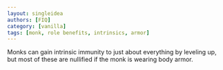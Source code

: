 ```yaml
---
layout: singleidea
authors: [FIQ]
category: [vanilla]
tags: [monk, role benefits, intrinsics, armor]
---
```

Monks can gain intrinsic immunity to just about everything by leveling up, but most of these are nullified if the monk is wearing body armor.
